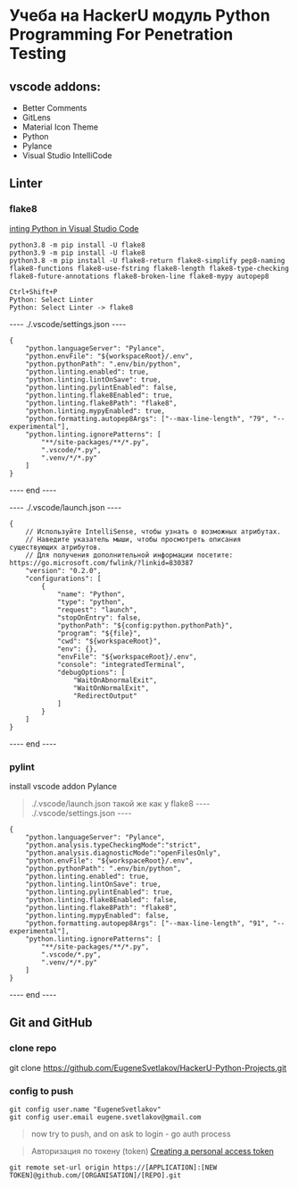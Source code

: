 # Учеба на HackerU модуль Python Programming For Penetration Testing

## vscode addons:
- Better Comments
- GitLens
- Material Icon Theme
- Python
- Pylance
- Visual Studio IntelliCode

## Linter
### flake8
[inting Python in Visual Studio Code](https://code.visualstudio.com/docs/python/linting)
```
python3.8 -m pip install -U flake8
python3.9 -m pip install -U flake8
python3.8 -m pip install -U flake8-return flake8-simplify pep8-naming flake8-functions flake8-use-fstring flake8-length flake8-type-checking flake8-future-annotations flake8-broken-line flake8-mypy autopep8

Ctrl+Shift+P
Python: Select Linter
Python: Select Linter -> flake8
```

---- ./.vscode/settings.json ----
```
{
    "python.languageServer": "Pylance",
    "python.envFile": "${workspaceRoot}/.env",
    "python.pythonPath": ".env/bin/python",
    "python.linting.enabled": true,
    "python.linting.lintOnSave": true,
    "python.linting.pylintEnabled": false,
    "python.linting.flake8Enabled": true,
    "python.linting.flake8Path": "flake8",
    "python.linting.mypyEnabled": true,
    "python.formatting.autopep8Args": ["--max-line-length", "79", "--experimental"],
    "python.linting.ignorePatterns": [
        "**/site-packages/**/*.py",
        ".vscode/*.py",
        ".venv/*/*.py"
    ]
}
```
---- end ----

---- ./.vscode/launch.json ----
```
{
    // Используйте IntelliSense, чтобы узнать о возможных атрибутах.
    // Наведите указатель мыши, чтобы просмотреть описания существующих атрибутов.
    // Для получения дополнительной информации посетите: https://go.microsoft.com/fwlink/?linkid=830387
    "version": "0.2.0",
    "configurations": [
        {
            "name": "Python",
            "type": "python",
            "request": "launch",
            "stopOnEntry": false,
            "pythonPath": "${config:python.pythonPath}",
            "program": "${file}",
            "cwd": "${workspaceRoot}",
            "env": {},
            "envFile": "${workspaceRoot}/.env",
            "console": "integratedTerminal",
            "debugOptions": [
                "WaitOnAbnormalExit",
                "WaitOnNormalExit",
                "RedirectOutput"
            ]
        }
    ]
}
```
---- end ----

### pylint
install vscode addon Pylance
> ./.vscode/launch.json такой же как у flake8
---- ./.vscode/settings.json ----
```
{
    "python.languageServer": "Pylance",
    "python.analysis.typeCheckingMode":"strict",
    "python.analysis.diagnosticMode":"openFilesOnly",
    "python.envFile": "${workspaceRoot}/.env",
    "python.pythonPath": ".env/bin/python",
    "python.linting.enabled": true,
    "python.linting.lintOnSave": true,
    "python.linting.pylintEnabled": true,
    "python.linting.flake8Enabled": false,
    "python.linting.flake8Path": "flake8",
    "python.linting.mypyEnabled": false,
    "python.formatting.autopep8Args": ["--max-line-length", "91", "--experimental"],
    "python.linting.ignorePatterns": [
        "**/site-packages/**/*.py",
        ".vscode/*.py",
        ".venv/*/*.py"
    ]
}
```
---- end ----

## Git and GitHub
### clone repo
git clone https://github.com/EugeneSvetlakov/HackerU-Python-Projects.git
### config to push
```
git config user.name "EugeneSvetlakov"
git config user.email eugene.svetlakov@gmail.com
```
> now try to push, and on ask to login - go auth process

> Авторизация по токену (token)
> [Creating a personal access token](https://docs.github.com/en/authentication/keeping-your-account-and-data-secure/creating-a-personal-access-token)
```
git remote set-url origin https://[APPLICATION]:[NEW TOKEN]@github.com/[ORGANISATION]/[REPO].git
```